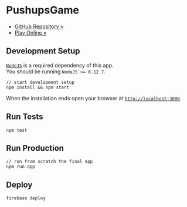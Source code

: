# PushupsGame

- [GitHub Repository &raquo;](https://github.com/marcopeg/pushups-game)
- [Play Online &raquo;](https://pushups-game.firebaseapp.com)


## Development Setup

[`NodeJS`](http://nodejs.org) is a required dependency of this app.  
You should be running `NodeJS >= 0.12.7`.
	
	// start development setup
	npm install && npm start
	
When the installation ends open your browser at [`http://localhost:3000`](http://localhost:3000).

## Run Tests

	npm test

## Run Production

	// run from scratch the final app
	npm run app
	
## Deploy

	firebase deploy
	